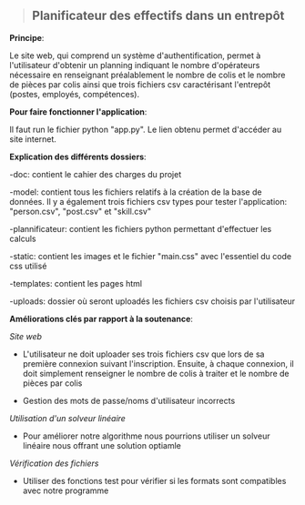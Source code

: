 >**Planificateur des effectifs dans un entrepôt**
> -

**Principe**:

Le site web, qui comprend un système d'authentification, permet à l'utilisateur d'obtenir un planning indiquant le nombre d'opérateurs nécessaire en renseignant préalablement 
le nombre de colis et le nombre de pièces par colis ainsi que trois fichiers csv caractérisant l'entrepôt (postes, employés, compétences).

**Pour faire fonctionner l'application**:

Il faut run le fichier python "app.py". Le lien obtenu permet d'accéder au site internet.



**Explication des différents dossiers**:

-doc: contient le cahier des charges du projet

-model: contient tous les fichiers relatifs à la création de la base de données. Il y a également trois fichiers csv types pour tester l'application: "person.csv", "post.csv" et "skill.csv"

-plannificateur: contient les fichiers python permettant d'effectuer les calculs 

-static: contient les images et le fichier "main.css" avec l'essentiel du code css utilisé 

-templates: contient les pages html 

-uploads: dossier où seront uploadés les fichiers csv choisis par l'utilisateur 


**Améliorations clés par rapport à la soutenance**:

*Site web*

- L'utilisateur ne doit uploader ses trois fichiers csv que lors de sa première connexion suivant l'inscription. Ensuite, à chaque connexion, il doit simplement renseigner le nombre de colis à traiter et le nombre de pièces par colis 

- Gestion des mots de passe/noms d'utilisateur incorrects 

*Utilisation d'un solveur linéaire*

- Pour améliorer notre algorithme nous pourrions utiliser un solveur linéaire nous offrant une solution optiamle 

*Vérification des fichiers*

- Utiliser des fonctions test pour vérifier si les formats sont compatibles avec notre programme
